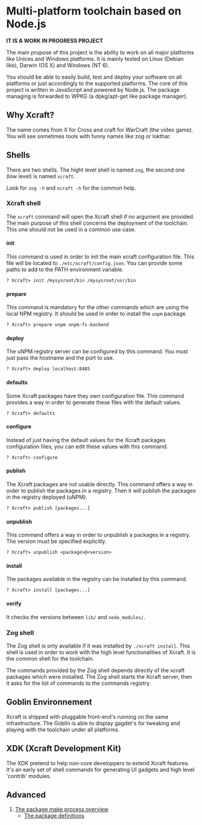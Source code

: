# Multi-platform toolchain based on Node.js

**IT IS A WORK IN PROGRESS PROJECT**

The main prupose of this project is the ability to work on all major platforms
like Unices and Windows platforms. It is mainly tested on Linux (Debian like),
Darwin (OS X) and Windows (NT 6).

You should be able to easily build, test and deploy your software on all
platforms or just accordingly to the supported platforms. The core of this
project is written in JavaScript and powered by Node.js. The package managing
is forwarded to WPKG (a dpkg/apt-get like package manager).

## Why Xcraft?

The name comes from X for Cross and craft for WarCraft (the video game). You
will see sometimes tools with funny names like zog or lokthar.

## Shells

There are two shells. The hight level shell is named `zog`, the second one
(low level) is named `xcraft`.

Look for `zog -h` and `xcraft -h` for the common help.

### Xcraft shell

The `xcraft` command will open the Xcraft shell if no argument are provided.
The main purpose of this shell concerns the deployment of the toolchain. This
one should not be used in a common use case.

#### init

This command is used in order to init the main xcraft configuration file. This
file will be located to `./etc/xcraft/config.json`. You can provide some paths
to add to the PATH environment variable.

```shell
? Xcraft> init /mysysroot/bin /mysysroot/usr/bin
```

#### prepare

This command is mandatory for the other commands which are using the local
NPM registry. It should be used in order to install the `unpm` package.

```shell
? Xcraft> prepare unpm unpm-fs-backend
```

#### deploy

The uNPM registry server can be configured by this command. You must just pass
the hostname and the port to use.

```shell
? Xcraft> deploy localhost:8485
```

#### defaults

Some Xcraft packages have they own configuration file. This command provides a
way in order to generate these files with the default values.

```shell
? Xcraft> defaults
```

#### configure

Instead of just having the default values for the Xcraft packages configuration
files, you can edit these values with this command.

```shell
? Xcraft> configure
```

#### publish

The Xcraft packages are not usable directly. This command offers a way in order
to publish the packages in a registry. Then it will publish the packages in
the registry deployed (uNPM).

```shell
? Xcraft> publish [packages...]
```

#### unpublish

This command offers a way in order to unpublish a packages in a registry. The
version must be specified explicitly.

```shell
? Xcraft> unpublish <package>@<version>
```

#### install

The packages available in the registry can be installed by this command.

```
? Xcraft> install [packages...]
```

#### verify

It checks the versions between `lib/` and `node_modules/`.

### Zog shell

The Zog shell is only available if it was installed by `./xcraft install`. This
shell is used in order to work with the high level functionalities of Xcraft.
It is the common shell for the toolchain.

The commands provided by the Zog shell depends directly of the xcraft packages
which were installed. The Zog shell starts the Xcraft server, then it asks for
the list of commands to the commands registry.

## Goblin Environnement

Xcraft is shipped with pluggable front-end's running on the same infrastructure.
The Goblin is able to display gagdet's for tweaking and playing with
the toolchain under all platforms.

## XDK (Xcraft Development Kit)

The XDK pretend to help non-core developpers to extend Xcraft features.
It's an early set of shell commands for generating UI gadgets and
high level 'contrib' modules.

## Advanced

1. [The package make process overview](docs/package.make.overview.md)
   * [The package definitions](docs/package.def.md)
